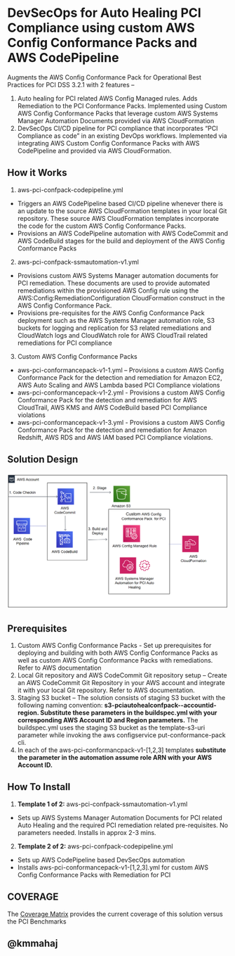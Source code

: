 <p align="center">
</p>

# DevSecOps for Auto Healing PCI Compliance using custom AWS Config Conformance Packs and AWS CodePipeline

Augments the AWS Config Conformance Pack for Operational Best Practices for PCI DSS 3.2.1 with 2 features –
1. Auto healing for PCI related AWS Config Managed rules. Adds Remediation to the PCI Conformance Packs. Implemented using Custom AWS Config Conformance Packs that leverage custom AWS Systems Manager Automation Documents provided via AWS CloudFormation
2.	DevSecOps CI/CD pipeline for PCI compliance that incorporates “PCI Compliance as code” in an existing DevOps workflows. Implemented via integrating AWS Custom Config Conformance Packs with AWS CodePipeline and provided via AWS CloudFormation.  



## How it Works

1. aws-pci-confpack-codepipeline.yml
- Triggers an AWS CodePipeline based CI/CD pipeline whenever there is an update to the source AWS CloudFormation templates in your local Git repository. These source AWS CloudFormation templates incorporate the code for the custom AWS Config Conformance Packs.
- Provisions an AWS CodePipeline automation with AWS CodeCommit and AWS CodeBuild stages for the build and deployment of the AWS Config Conformance Packs
2. aws-pci-confpack-ssmautomation-v1.yml
- Provisions custom AWS Systems Manager automation documents for PCI remediation. These documents are used to provide automated remediations within the provisioned AWS Config rule using the AWS:Config:RemediationConfiguration CloudFormation construct in the AWS Config Conformance Pack. 
- Provisions pre-requisites for the AWS Config Conformance Pack deployment such as the AWS Systems Manager automation role, S3 buckets for logging and replication for S3 related remediations and CloudWatch logs and CloudWatch role for AWS CloudTrail related remediations for PCI compliance
3. Custom AWS Config Conformance Packs
- aws-pci-conformancepack-v1-1.yml – Provisions a custom AWS Config Conformance Pack for the detection and remediation for Amazon EC2, AWS Auto Scaling and AWS Lambda based PCI Compliance violations
- aws-pci-conformancepack-v1-2.yml - Provisions a custom AWS Config Conformance Pack for the detection and remediation for AWS CloudTrail, AWS KMS and AWS CodeBuild based PCI Compliance violations 
- aws-pci-conformancepack-v1-3.yml - Provisions a custom AWS Config Conformance Pack for the detection and remediation for Amazon Redshift, AWS RDS and AWS IAM based PCI Compliance violations.


## Solution Design

![](images/arch-diagram.png)

## Prerequisites
1.	Custom AWS Config Conformance Packs - Set up prerequisites for deploying and building with both AWS Config Conformance Packs as well as custom AWS Config Conformance Packs with remediations. Refer to AWS documentation
2.	Local Git repository and AWS CodeCommit Git repository setup – Create an AWS CodeCommit Git Repository in your AWS account and integrate it with your local Git repository. Refer to AWS documentation.
3.	Staging S3 bucket – The solution consists of staging S3 bucket with the following naming convention: **s3-pciautohealconfpack--accountid-region. Substitute these parameters in the buildspec.yml with your corresponding AWS Account ID and Region parameters.** The buildspec.yml uses the staging S3 bucket as the template-s3-uri parameter while invoking the aws configservice put-conformance-pack cli.
4. In each of the aws-pci-conformancpack-v1-[1,2,3] templates **substitute the <accountid> parameter in the automation assume role ARN with your AWS Account ID.**


## How To Install

1. **Template 1 of 2:** aws-pci-confpack-ssmautomation-v1.yml
* Sets up AWS Systems Manager Automation Documents for PCI related Auto Healing and the required PCI remediation related pre-requisites. No parameters needed. Installs in approx 2-3 mins.
 
2. **Template 2 of 2:** aws-pci-confpack-codepipeline.yml
* Sets up AWS CodePipeline based DevSecOps automation
* Installs aws-pci-conformancepack-v1-[1,2,3].yml for custom AWS Config Conformance Packs with Remediation for PCI

## COVERAGE

The [Coverage Matrix](coverage/AWSPCIConformancePacksAutoHealingCoverage.xlsx) provides the current coverage of this solution versus the PCI Benchmarks

## @kmmahaj
